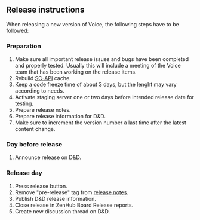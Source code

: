 ## Release instructions
When releasing a new version of Voice, the following steps have to be followed:

### Preparation
1. Make sure all important release issues and bugs have been completed and properly tested. Usually this will include a meeting of the Voice team that has been working on the release items.
1. Rebuild <a href="https://github.com/sc-voice/sc-api" target="_blank">SC-API</a> cache.
1. Keep a code freeze time of about 3 days, but the lenght may vary according to needs.
1. Activate staging server one or two days before intended release date for testing.
1. Prepare release notes.
1. Prepare release information for D&D.
1. Make sure to increment the version number a last time after the latest content change.

### Day before release
1. Announce release on D&D.

### Release day
1. Press release button.
1. Remove "pre-release" tag from <a href="https://github.com/sc-voice/sc-voice/releases" target="_blank">release notes</a>.
1. Publish D&D release information.
1. Close release in ZenHub Board Release reports.
1. Create new discussion thread on D&D.
